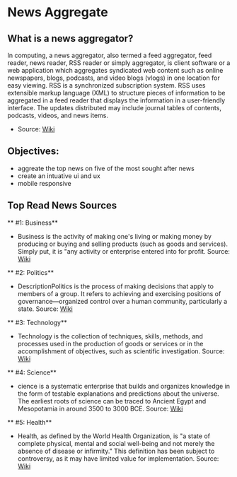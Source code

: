 # News Aggregate 

## What is a news aggregator?
In computing, a news aggregator, also termed a feed aggregator, feed reader, news reader, RSS reader or simply aggregator, is client software or a web application which aggregates syndicated web content such as online newspapers, blogs, podcasts, and video blogs (vlogs) in one location for easy viewing. RSS is a synchronized subscription system. RSS uses extensible markup language (XML) to structure pieces of information to be aggregated in a feed reader that displays the information in a user-friendly interface. The updates distributed may include journal tables of contents, podcasts, videos, and news items.

- Source: [Wiki](https://en.wikipedia.org/wiki/News_aggregator)

## Objectives:
- aggreate the top news on five of the most sought after news
- create an intuative ui and ux
- mobile responsive

## Top Read News Sources 

** #1: Business** 
- Business is the activity of making one's living or making money by producing or buying and selling products (such as goods and services). Simply put, it is "any activity or enterprise entered into for profit.
Source: [Wiki](https://en.wikipedia.org/wiki/News_aggregator)
  
** #2: Politics** 
- DescriptionPolitics is the process of making decisions that apply to members of a group. It refers to achieving and exercising positions of governance—organized control over a human community, particularly a state.
Source: [Wiki](https://en.wikipedia.org/wiki/Politics)

** #3: Technology** 
- Technology is the collection of techniques, skills, methods, and processes used in the production of goods or services or in the accomplishment of objectives, such as scientific investigation.
Source: [Wiki](https://en.wikipedia.org/wiki/Technology)

** #4: Science** 
- cience is a systematic enterprise that builds and organizes knowledge in the form of testable explanations and predictions about the universe. The earliest roots of science can be traced to Ancient Egypt and Mesopotamia in around 3500 to 3000 BCE. 
Source: [Wiki](https://en.wikipedia.org/wiki/Science)

** #5: Health** 
- Health, as defined by the World Health Organization, is "a state of complete physical, mental and social well-being and not merely the absence of disease or infirmity." This definition has been subject to controversy, as it may have limited value for implementation.
Source: [Wiki](https://en.wikipedia.org/wiki/Health)

